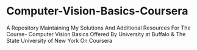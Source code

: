 # Computer-Vision-Basics-Coursera
A Repository Maintaining My Solutions And Additional Resources For The Course- Computer Vision Basics Offered By University at Buffalo &amp; The State University of New York On Coursera
